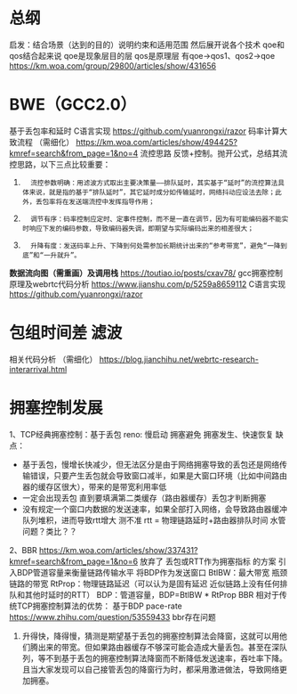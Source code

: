 # 总纲
启发：结合场景（达到的目的）说明约束和适用范围 然后展开说各个技术
qoe和qos结合起来说 qoe是现象层目的层 qos是原理层 有qoe->qos1、qos2->qoe
https://km.woa.com/group/29800/articles/show/431656
# BWE（GCC2.0）
基于丢包率和延时
C语言实现
https://github.com/yuanrongxi/razor
码率计算大致流程 （需细化）
https://km.woa.com/articles/show/494425?kmref=search&from_page=1&no=4
流控思路 
反馈+控制。抛开公式，总结其流控思路，以下三点比较重要：

1)       流控参数明确：用滤波方式取出主要决策量——排队延时，其实基于“延时”的流控算法具体来说，就是指的基于“排队延时”，其它延时成分如传输延时，网络抖动应设法去除；此外，丢包率将在发送端流控中发挥指导作用；

2)       调节有序：码率控制应定时、定事件控制，而不是一直在调节，因为有可能编码器不能实时响应下发的编码参数，导致编码器失调，即期望与实际编码出来的相差很大；

3)       升降有度：发送码率上升、下降到何处需参加长期统计出来的“参考带宽”，避免“一降到底”和“一升就升”。
**数据流向图（需重画）及调用栈**
https://toutiao.io/posts/cxav78/
gcc拥塞控制原理及webrtc代码分析
https://www.jianshu.com/p/5259a8659112
C语言实现
https://github.com/yuanrongxi/razor
# 包组时间差 滤波
相关代码分析 （需细化）
https://blog.jianchihu.net/webrtc-research-interarrival.html

# 拥塞控制发展
1、TCP经典拥塞控制：基于丢包
reno: 慢启动 拥塞避免 拥塞发生、快速恢复
缺点：
- 基于丢包，慢增长快减少，但无法区分是由于网络拥塞导致的丢包还是网络传输错误，只要产生丢包就会导致窗口减半，如果是大窗口环境（比如中间路由器的缓存区很大），带来的是带宽利用率低
- 一定会出现丢包 直到要填满第二类缓存（路由器缓存）丢包才判断拥塞
- 没有规定一个窗口内数据的发送速率，如果全部打入网络，会导致路由器缓冲队列堆积，进而导致rtt增大 测不准
rtt = 物理链路延时+路由器排队时间
水管问题？类比？？

2、BBR
https://km.woa.com/articles/show/337431?kmref=search&from_page=1&no=6
放弃了 丢包或RTT作为拥塞指标 的方案
引入BDP管道容量来衡量链路传输水平 将BDP作为发送窗口
BtlBW：最大带宽 瓶颈链路的带宽
RtProp：物理链路延迟（可以认为是固有延迟 近似链路上没有任何排队和其他时延时的RTT）
BDP：管道容量，BDP=BtlBW * RtProp
BBR 相对于传统TCP拥塞控制算法的优势：
基于BDP pace-rate
https://www.zhihu.com/question/53559433
bbr存在问题
1. 升得快，降得慢，猜测是期望基于丢包的拥塞控制算法会降窗，这就可以用他们腾出来的带宽。但如果路由器缓存不够深可能会造成大量丢包。甚至在深队列，等不到基于丢包的拥塞控制算法降窗而不断降低发送速率，吞吐率下降。且当大家发现可以自己接管丢包的降窗行为时，都采用激进做法，导致网络更加拥塞。
